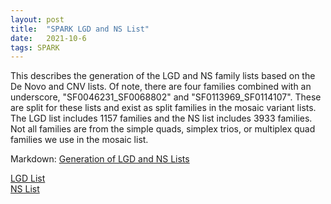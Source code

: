```yaml
---
layout: post
title:  "SPARK LGD and NS List"
date:   2021-10-6
tags: SPARK
---
```


This describes the generation of the LGD and NS family lists based on the De Novo and CNV lists. Of note, there are four families combined with an underscore, "SF0046231_SF0068802" and "SF0113969_SF0114107". These are split for these lists and exist as split families in the mosaic variant lists. The LGD list includes 1157 families and the NS list includes 3933 families. Not all families are from the simple quads, simplex trios, or multiplex quad families we use in the mosaic list.

Markdown: [Generation of LGD and NS Lists](https://www.dropbox.com/s/p70jk08tzvqgb10/09_lgd_ns_lists.html?dl=0)

[LGD List](https://www.dropbox.com/s/y061oxm1pw4eykx/lgd_family_list.txt?dl=0)
<br>[NS List](https://www.dropbox.com/s/a8bbg0konbpuppw/ns_family_list.txt?dl=0)
